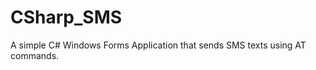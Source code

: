 CSharp_SMS
==========
A simple C# Windows Forms Application that sends SMS texts using AT commands.
